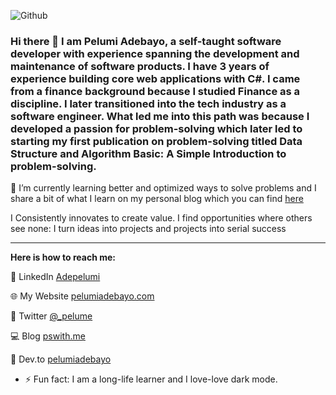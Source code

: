 ![Github](https://user-images.githubusercontent.com/26180741/126623151-78307bcb-a4fb-4b06-af83-778fe3b0fa27.png)

### Hi there 👋 I am Pelumi Adebayo, a self-taught software developer with experience spanning the development and maintenance of software products. I have 3 years of experience building core web applications with C#. I came from a finance background because I studied Finance as a discipline. I later transitioned into the tech industry as a software engineer. What led me into this path was because I developed a passion for problem-solving which later led to starting my first publication on problem-solving titled Data Structure and Algorithm Basic: A Simple Introduction to problem-solving.
🌱 I’m currently learning better and optimized ways to solve problems and I share a bit of what I learn on my personal blog which you can find <a href="http://pswith.me">here</a>

I Consistently innovates to create value. I find opportunities where others see none: I turn ideas into
projects and projects into serial success
<hr/>

<strong>Here is how to reach me:</strong>

💼 LinkedIn  <a href="https://www.linkedin.com/in/adepelumi/">Adepelumi</a>

🌐 My Website <a href="https://pelumiadebayo.com">pelumiadebayo.com</a>

<!--📫 Email adepelumi1996@gmail.com-->

💬 Twitter <a href="http://twitter.com/_pelume">@_pelume</a>

💻 Blog <a href="http://pswith.me">pswith.me</a>

📝 Dev.to <a href="https://dev.to/pelumiadebayo">pelumiadebayo</a>

- ⚡ Fun fact: I am a long-life learner and I love-love dark mode.


<!--
**sapphire1996/sapphire1996** is a ✨ _special_ ✨ repository because its `README.md` (this file) appears on your GitHub profile.

Here are some ideas to get you started:

- 🔭 I’m currently working on ...
- 🌱 I’m currently learning ...
- 👯 I’m looking to collaborate on ...
- 🤔 I’m looking for help with ...
- 💬 Ask me about ...
- 📫 How to reach me: ...
- 😄 Pronouns: ...
- ⚡ Fun fact: ...
- 🎥 YouTube VogueandCode

-->
